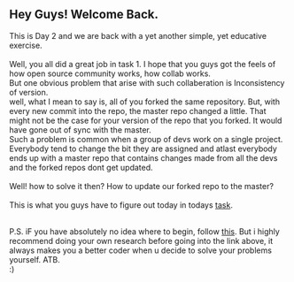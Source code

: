 ## Hey Guys! Welcome Back.

This is Day 2 and we are back with a yet another simple, yet educative exercise.<br>
<br>
Well, you all did a great job in task 1. I hope that you guys got the feels of how open source community works, how collab works.<br>
But one obvious problem that arise with such collaberation is Inconsistency of version.<br>
well, what I mean to say is, all of you forked the same repository. But, with every new commit into the repo, the master repo changed a little. That might not be the case for your version of the repo that you forked. It would have gone out of sync with the master.<br>
Such a problem is common when a group of devs work on a single project. Everybody tend to change the bit they are assigned and atlast everybody ends up with a master repo that contains changes made from all the devs and the forked repos dont get updated.<br>
<br>
Well! how to solve it then? How to update our forked repo to the master?<br>
<br>
This is what you guys have to figure out today in todays [task](Git/Git2/Instructions.md).<br>
<br>

P.S. iF you have absolutely no idea where to begin, follow [this](https://www.youtube.com/watch?v=YhwBgYPfoVE).
But i highly recommend doing your own research before going into the link above, it always makes you a better coder when u decide to solve your problems yourself. ATB.
<br>
:)

